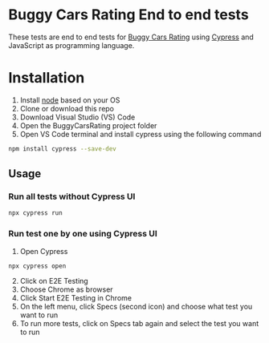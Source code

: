 # Buggy Cars Rating End to end tests

These tests are end to end tests for [Buggy Cars Rating](https://buggy.justtestit.org/) using [Cypress](https://www.cypress.io/) and JavaScript as programming language.

# Installation
1. Install [node](https://nodejs.org/en/download/) based on your OS
2. Clone or download this repo
3. Download Visual Studio (VS) Code
4. Open the BuggyCarsRating project folder
5. Open VS Code terminal and install cypress using the following command
```sh
npm install cypress --save-dev
```

## Usage
### Run all tests without Cypress UI
```sh
npx cypress run
```

### Run test one by one using Cypress UI
1. Open Cypress
```sh
npx cypress open
```
2. Click on E2E Testing
3. Choose Chrome as browser
4. Click Start E2E Testing in Chrome
5. On the left menu, click Specs (second icon) and choose what test you want to run
6. To run more tests, click on Specs tab again and select the test you want to run
